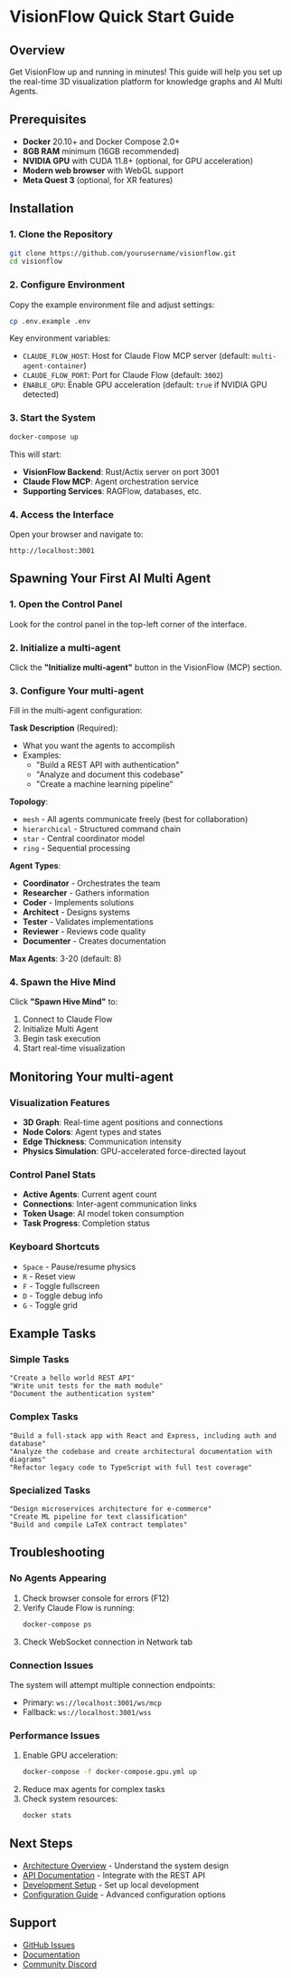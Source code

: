 # VisionFlow Quick Start Guide

## Overview

Get VisionFlow up and running in minutes! This guide will help you set up the real-time 3D visualization platform for knowledge graphs and AI Multi Agents.

## Prerequisites

- **Docker** 20.10+ and Docker Compose 2.0+
- **8GB RAM** minimum (16GB recommended)
- **NVIDIA GPU** with CUDA 11.8+ (optional, for GPU acceleration)
- **Modern web browser** with WebGL support
- **Meta Quest 3** (optional, for XR features)

## Installation

### 1. Clone the Repository

```bash
git clone https://github.com/yourusername/visionflow.git
cd visionflow
```

### 2. Configure Environment

Copy the example environment file and adjust settings:

```bash
cp .env.example .env
```

Key environment variables:
- `CLAUDE_FLOW_HOST`: Host for Claude Flow MCP server (default: `multi-agent-container`)
- `CLAUDE_FLOW_PORT`: Port for Claude Flow (default: `3002`)
- `ENABLE_GPU`: Enable GPU acceleration (default: `true` if NVIDIA GPU detected)

### 3. Start the System

```bash
docker-compose up
```

This will start:
- **VisionFlow Backend**: Rust/Actix server on port 3001
- **Claude Flow MCP**: Agent orchestration service
- **Supporting Services**: RAGFlow, databases, etc.

### 4. Access the Interface

Open your browser and navigate to:
```
http://localhost:3001
```

## Spawning Your First AI Multi Agent

### 1. Open the Control Panel

Look for the control panel in the top-left corner of the interface.

### 2. Initialize a multi-agent

Click the **"Initialize multi-agent"** button in the VisionFlow (MCP) section.

### 3. Configure Your multi-agent

Fill in the multi-agent configuration:

**Task Description** (Required):
- What you want the agents to accomplish
- Examples:
  - "Build a REST API with authentication"
  - "Analyze and document this codebase"
  - "Create a machine learning pipeline"

**Topology**:
- `mesh` - All agents communicate freely (best for collaboration)
- `hierarchical` - Structured command chain
- `star` - Central coordinator model
- `ring` - Sequential processing

**Agent Types**:
- **Coordinator** - Orchestrates the team
- **Researcher** - Gathers information
- **Coder** - Implements solutions
- **Architect** - Designs systems
- **Tester** - Validates implementations
- **Reviewer** - Reviews code quality
- **Documenter** - Creates documentation

**Max Agents**: 3-20 (default: 8)

### 4. Spawn the Hive Mind

Click **"Spawn Hive Mind"** to:
1. Connect to Claude Flow
2. Initialize Multi Agent
3. Begin task execution
4. Start real-time visualization

## Monitoring Your multi-agent

### Visualization Features

- **3D Graph**: Real-time agent positions and connections
- **Node Colors**: Agent types and states
- **Edge Thickness**: Communication intensity
- **Physics Simulation**: GPU-accelerated force-directed layout

### Control Panel Stats

- **Active Agents**: Current agent count
- **Connections**: Inter-agent communication links
- **Token Usage**: AI model token consumption
- **Task Progress**: Completion status

### Keyboard Shortcuts

- `Space` - Pause/resume physics
- `R` - Reset view
- `F` - Toggle fullscreen
- `D` - Toggle debug info
- `G` - Toggle grid

## Example Tasks

### Simple Tasks
```
"Create a hello world REST API"
"Write unit tests for the math module"
"Document the authentication system"
```

### Complex Tasks
```
"Build a full-stack app with React and Express, including auth and database"
"Analyze the codebase and create architectural documentation with diagrams"
"Refactor legacy code to TypeScript with full test coverage"
```

### Specialized Tasks
```
"Design microservices architecture for e-commerce"
"Create ML pipeline for text classification"
"Build and compile LaTeX contract templates"
```

## Troubleshooting

### No Agents Appearing

1. Check browser console for errors (F12)
2. Verify Claude Flow is running:
   ```bash
   docker-compose ps
   ```
3. Check WebSocket connection in Network tab

### Connection Issues

The system will attempt multiple connection endpoints:
- Primary: `ws://localhost:3001/ws/mcp`
- Fallback: `ws://localhost:3001/wss`

### Performance Issues

1. Enable GPU acceleration:
   ```bash
   docker-compose -f docker-compose.gpu.yml up
   ```
2. Reduce max agents for complex tasks
3. Check system resources:
   ```bash
   docker stats
   ```

## Next Steps

- [Architecture Overview](architecture/system-overview.md) - Understand the system design
- [API Documentation](api/rest.md) - Integrate with the REST API
- [Development Setup](development/setup.md) - Set up local development
- [Configuration Guide](configuration/index.md) - Advanced configuration options

## Support

- [GitHub Issues](https://github.com/yourusername/visionflow/issues)
- [Documentation](index.md)
- [Community Discord](https://discord.gg/visionflow)